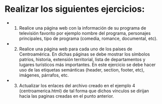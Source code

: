 # Realizar los siguientes ejercicios:

- 1. Realice una página web con la información de su programa de televisión favorito por ejemplo
nombre del programa, personajes principales, tipo de programa (comedia, romance,
documental, etc).

- 2. Realice una página web para cada uno de los países de Centroamérica. En dichas páginas se
debe mostrar los símbolos patrios, historia, extensión territorial, lista de departamentos y
lugares turísticos más importantes. En este ejercicio se debe hacer uso de las etiquetas
semánticas (header, section, footer, etc), imágenes, párrafos, etc.

- 3. Actualizar los enlaces del archivo creado en el ejemplo 4 (centroamerica.html) de tal forma que
dichos vínculos se dirijan hacia las paginas creadas en el punto anterior.